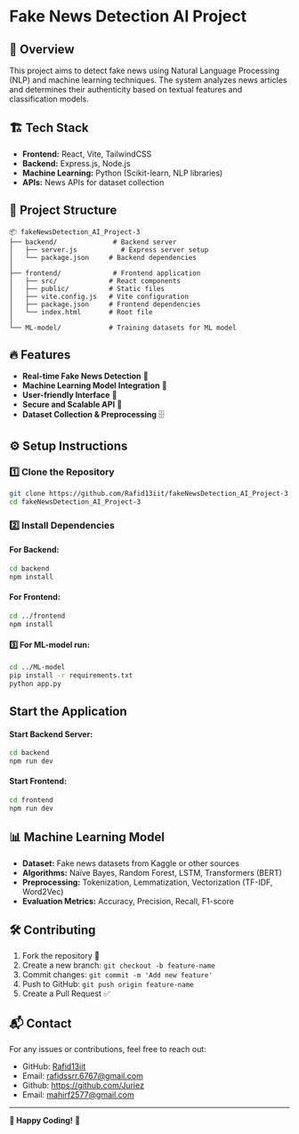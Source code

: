# Fake News Detection AI Project

## 🚀 Overview
This project aims to detect fake news using Natural Language Processing (NLP) and machine learning techniques. The system analyzes news articles and determines their authenticity based on textual features and classification models.

## 🏗️ Tech Stack
- **Frontend:** React, Vite, TailwindCSS
- **Backend:** Express.js, Node.js
- **Machine Learning:** Python (Scikit-learn, NLP libraries)
- **APIs:** News APIs for dataset collection

## 📂 Project Structure
```
📦 fakeNewsDetection_AI_Project-3
├── backend/              # Backend server
│   ├── server.js           # Express server setup
│   └── package.json     # Backend dependencies
│
├── frontend/             # Frontend application
│   ├── src/             # React components
│   ├── public/          # Static files
│   ├── vite.config.js   # Vite configuration
│   ├── package.json     # Frontend dependencies
│   └── index.html       # Root file
│
└── ML-model/            # Training datasets for ML model
```

## 🔥 Features
- **Real-time Fake News Detection** 📡
- **Machine Learning Model Integration** 🤖
- **User-friendly Interface** 🎨
- **Secure and Scalable API** 🔐
- **Dataset Collection & Preprocessing** 🗄️

## ⚙️ Setup Instructions

### 1️⃣ Clone the Repository
```sh
git clone https://github.com/Rafid13iit/fakeNewsDetection_AI_Project-3.git
cd fakeNewsDetection_AI_Project-3
```

### 2️⃣ Install Dependencies
#### For Backend:
```sh
cd backend
npm install
```
#### For Frontend:
```sh
cd ../frontend
npm install
```
#### 3️⃣ For ML-model run:
```sh
cd ../ML-model
pip install -r requirements.txt
python app.py
```

##  Start the Application
#### Start Backend Server:
```sh
cd backend
npm run dev
```
#### Start Frontend:
```sh
cd frontend
npm run dev
```

## 📊 Machine Learning Model
- **Dataset:** Fake news datasets from Kaggle or other sources
- **Algorithms:** Naïve Bayes, Random Forest, LSTM, Transformers (BERT)
- **Preprocessing:** Tokenization, Lemmatization, Vectorization (TF-IDF, Word2Vec)
- **Evaluation Metrics:** Accuracy, Precision, Recall, F1-score

## 🛠️ Contributing
1. Fork the repository 🍴
2. Create a new branch: `git checkout -b feature-name`
3. Commit changes: `git commit -m 'Add new feature'`
4. Push to GitHub: `git push origin feature-name`
5. Create a Pull Request ✅

## 📬 Contact
For any issues or contributions, feel free to reach out:
- GitHub: [Rafid13iit](https://github.com/Rafid13iit)
- Email: rafidssrr.6767@gmail.com
- Github: https://github.com/Juriez
- Email: mahirf2577@gmail.com

---
**🚀 Happy Coding!** 🎯

